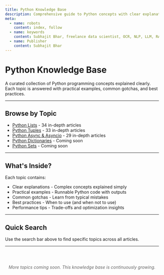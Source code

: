 ```yaml
---
title: Python Knowledge Base
description: Comprehensive guide to Python concepts with clear explanations and practical examples
meta:
  - name: robots
    content: index, follow
  - name: keywords
    content: Subhajit Bhar, freelance data scientist, OCR, NLP, LLM, RAG, knowledge base, python, programming, tutorials, lists, dictionaries, tuples, sets
  - name: Publisher
    content: Subhajit Bhar
---
```


# Python Knowledge Base

A curated collection of Python programming concepts explained clearly. Each topic is answered with practical examples, common gotchas, and best practices.

---

## Browse by Topic

- [Python Lists](python-lists/index.md) - 34 in-depth articles
- [Python Tuples](python-tuples/index.md) - 33 in-depth articles
- [Python Async & Asyncio](python-async/index.md) - 29 in-depth articles
- [Python Dictionaries](#) - Coming soon
- [Python Sets](#) - Coming soon

---

## What's Inside?

Each topic contains:

- Clear explanations - Complex concepts explained simply
- Practical examples - Runnable Python code with outputs
- Common gotchas - Learn from typical mistakes
- Best practices - When to use (and when not to use)
- Performance tips - Trade-offs and optimization insights

---

## Quick Search

Use the search bar above to find specific topics across all articles.

---

<div style="text-align: center; padding: 2rem 0; color: #666;">
  <p><em>More topics coming soon. This knowledge base is continuously growing.</em></p>
</div>
